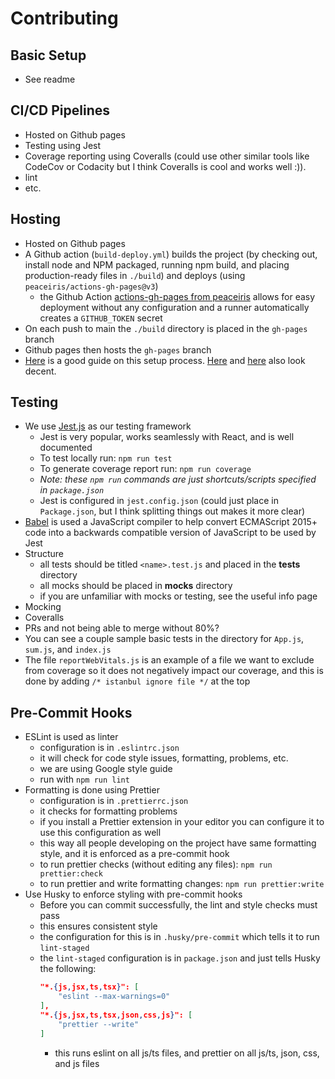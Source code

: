 # Contributing

## Basic Setup

-   See readme

## CI/CD Pipelines

-   Hosted on Github pages
-   Testing using Jest
-   Coverage reporting using Coveralls (could use other similar tools like CodeCov or Codacity but I think Coveralls is cool and works well :)).
-   lint
-   etc.

## Hosting

-   Hosted on Github pages
-   A Github action (`build-deploy.yml`) builds the project (by checking out, install node and NPM packaged, running npm build, and placing production-ready files in `./build`) and deploys (using `peaceiris/actions-gh-pages@v3`)
    -   the Github Action [actions-gh-pages from peaceiris](https://github.com/peaceiris/actions-gh-pages) allows for easy deployment without any configuration and a runner automatically creates a `GITHUB_TOKEN` secret
-   On each push to main the `./build` directory is placed in the `gh-pages` branch
-   Github pages then hosts the `gh-pages` branch
-   [Here](https://codeburst.io/deploying-a-react-app-using-github-pages-and-github-actions-7fc14d380796) is a good guide on this setup process. [Here](https://medium.com/swlh/deploy-create-react-app-to-github-pages-using-github-actions-4e95ae7fd65f) and [here](https://dev.to/dyarleniber/setting-up-a-ci-cd-workflow-on-github-actions-for-a-react-app-with-github-pages-and-codecov-4hnp) also look decent.

## Testing

-   We use [Jest.js](jestjs.io) as our testing framework
    -   Jest is very popular, works seamlessly with React, and is well documented
    -   To test locally run: `npm run test`
    -   To generate coverage report run: `npm run coverage`
    -   _Note: these `npm run` commands are just shortcuts/scripts specified in `package.json`_
    -   Jest is configured in `jest.config.json` (could just place in `Package.json`, but I think splitting things out makes it more clear)
-   [Babel](https://babeljs.io) is used a JavaScript compiler to help convert ECMAScript 2015+ code into a backwards compatible version of JavaScript to be used by Jest
-   Structure
    -   all tests should be titled `<name>.test.js` and placed in the **tests** directory
    -   all mocks should be placed in **mocks** directory
    -   if you are unfamiliar with mocks or testing, see the useful info page
-   Mocking
-   Coveralls
-   PRs and not being able to merge without 80%?
-   You can see a couple sample basic tests in the directory for `App.js`, `sum.js`, and `index.js`
-   The file `reportWebVitals.js` is an example of a file we want to exclude from coverage so it does not negatively impact our coverage, and this is done by adding `/* istanbul ignore file */` at the top

## Pre-Commit Hooks

-   ESLint is used as linter
    -   configuration is in `.eslintrc.json`
    -   it will check for code style issues, formatting, problems, etc.
    -   we are using Google style guide
    -   run with `npm run lint`
-   Formatting is done using Prettier
    -   configuration is in `.prettierrc.json`
    -   it checks for formatting problems
    -   if you install a Prettier extension in your editor you can configure it to use this configuration as well
    -   this way all people developing on the project have same formatting style, and it is enforced as a pre-commit hook
    -   to run prettier checks (without editing any files): `npm run prettier:check`
    -   to run prettier and write formatting changes: `npm run prettier:write`
-   Use Husky to enforce styling with pre-commit hooks
    -   Before you can commit successfully, the lint and style checks must pass
    -   this ensures consistent style
    -   the configuration for this is in `.husky/pre-commit` which tells it to run `lint-staged`
    -   the `lint-staged` configuration is in `package.json` and just tells Husky the following:
        ```json
        "*.{js,jsx,ts,tsx}": [
            "eslint --max-warnings=0"
        ],
        "*.{js,jsx,ts,tsx,json,css,js}": [
            "prettier --write"
        ]
        ```
        -   this runs eslint on all js/ts files, and prettier on all js/ts, json, css, and js files
